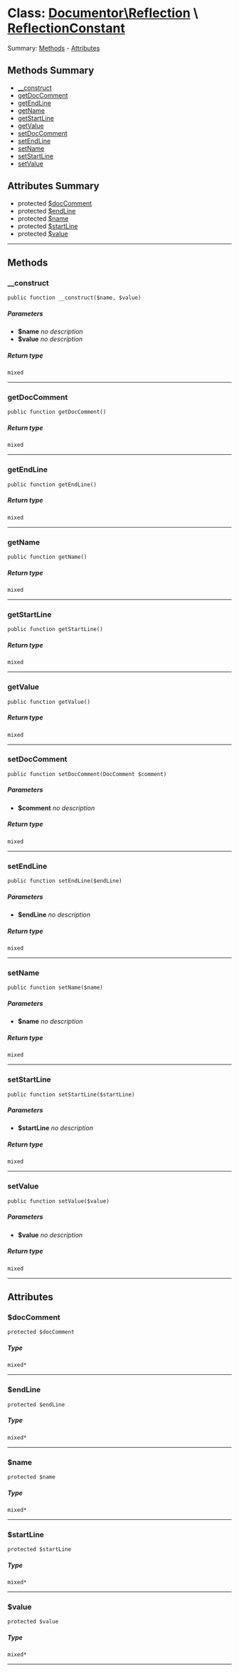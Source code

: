 # Class: [Documentor\Reflection](../../../namespaces/Documentor/Reflection.md) \ [ReflectionConstant](../../../classes/Documentor/Reflection/ReflectionConstant.md) 


Summary: [Methods](#methods-summary) - [Attributes](#attributes-summary)
## Methods Summary

* [__construct](#__construct)
* [getDocComment](#getdoccomment)
* [getEndLine](#getendline)
* [getName](#getname)
* [getStartLine](#getstartline)
* [getValue](#getvalue)
* [setDocComment](#setdoccomment)
* [setEndLine](#setendline)
* [setName](#setname)
* [setStartLine](#setstartline)
* [setValue](#setvalue)


## Attributes Summary

* protected  [$docComment](#doccomment)
* protected  [$endLine](#endline)
* protected  [$name](#name)
* protected  [$startLine](#startline)
* protected  [$value](#value)

---

## Methods

### __construct

```
public function __construct($name, $value)
```

##### Parameters

* **$name** 
  *no description*
* **$value** 
  *no description*

##### Return type

```
mixed
```

---

### getDocComment

```
public function getDocComment()
```


##### Return type

```
mixed
```

---

### getEndLine

```
public function getEndLine()
```


##### Return type

```
mixed
```

---

### getName

```
public function getName()
```


##### Return type

```
mixed
```

---

### getStartLine

```
public function getStartLine()
```


##### Return type

```
mixed
```

---

### getValue

```
public function getValue()
```


##### Return type

```
mixed
```

---

### setDocComment

```
public function setDocComment(DocComment $comment)
```

##### Parameters

* **$comment** 
  *no description*

##### Return type

```
mixed
```

---

### setEndLine

```
public function setEndLine($endLine)
```

##### Parameters

* **$endLine** 
  *no description*

##### Return type

```
mixed
```

---

### setName

```
public function setName($name)
```

##### Parameters

* **$name** 
  *no description*

##### Return type

```
mixed
```

---

### setStartLine

```
public function setStartLine($startLine)
```

##### Parameters

* **$startLine** 
  *no description*

##### Return type

```
mixed
```

---

### setValue

```
public function setValue($value)
```

##### Parameters

* **$value** 
  *no description*

##### Return type

```
mixed
```

---



## Attributes

### $docComment
```
protected $docComment
```



##### Type


```
mixed*
```

---

### $endLine
```
protected $endLine
```



##### Type


```
mixed*
```

---

### $name
```
protected $name
```



##### Type


```
mixed*
```

---

### $startLine
```
protected $startLine
```



##### Type


```
mixed*
```

---

### $value
```
protected $value
```



##### Type


```
mixed*
```

---

